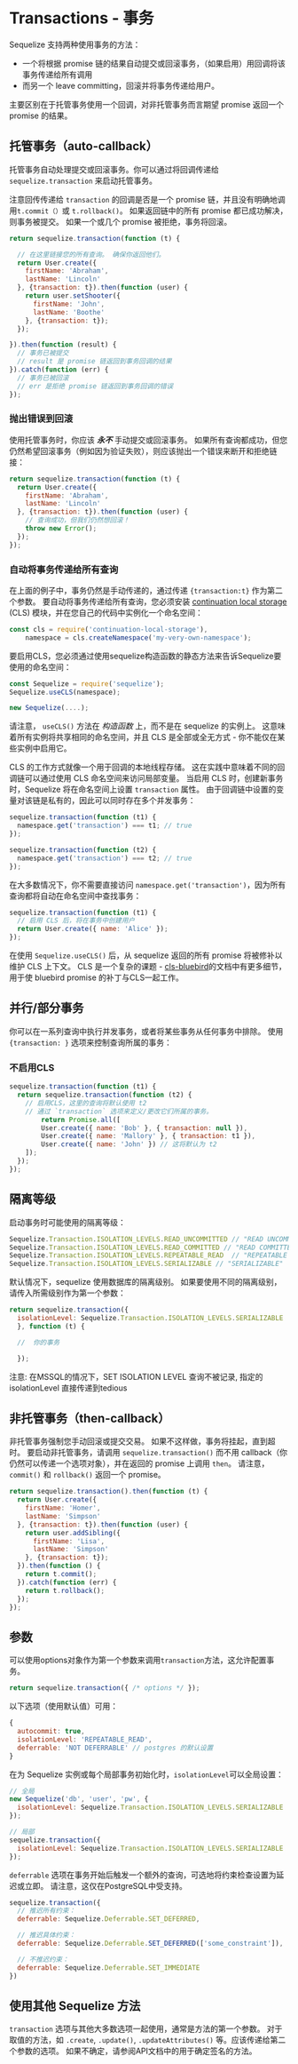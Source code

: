 # Transactions - 事务

Sequelize 支持两种使用事务的方法：

* 一个将根据 promise 链的结果自动提交或回滚事务，（如果启用）用回调将该事务传递给所有调用
* 而另一个 leave committing，回滚并将事务传递给用户。

主要区别在于托管事务使用一个回调，对非托管事务而言期望 promise 返回一个 promise 的结果。

## 托管事务（auto-callback）

托管事务自动处理提交或回滚事务。你可以通过将回调传递给 `sequelize.transaction` 来启动托管事务。

注意回传传递给 `transaction` 的回调是否是一个 promise 链，并且没有明确地调用`t.commit（）`或  `t.rollback()`。 如果返回链中的所有 promise 都已成功解决，则事务被提交。 如果一个或几个 promise 被拒绝，事务将回滚。

```js
return sequelize.transaction(function (t) {

  // 在这里链接您的所有查询。 确保你返回他们。
  return User.create({
    firstName: 'Abraham',
    lastName: 'Lincoln'
  }, {transaction: t}).then(function (user) {
    return user.setShooter({
      firstName: 'John',
      lastName: 'Boothe'
    }, {transaction: t});
  });

}).then(function (result) {
  // 事务已被提交
  // result 是 promise 链返回到事务回调的结果
}).catch(function (err) {
  // 事务已被回滚
  // err 是拒绝 promise 链返回到事务回调的错误
});
```

### 抛出错误到回滚

使用托管事务时，你应该 _**永不**_ 手动提交或回滚事务。 如果所有查询都成功，但您仍然希望回滚事务（例如因为验证失败），则应该抛出一个错误来断开和拒绝链接：

```js
return sequelize.transaction(function (t) {
  return User.create({
    firstName: 'Abraham',
    lastName: 'Lincoln'
  }, {transaction: t}).then(function (user) {
    // 查询成功，但我们仍然想回滚！
    throw new Error();
  });
});
```

### 自动将事务传递给所有查询

在上面的例子中，事务仍然是手动传递的，通过传递 `{transaction:t}` 作为第二个参数。 要自动将事务传递给所有查询，您必须安装 [continuation local storage](https://github.com/othiym23/node-continuation-local-storage) (CLS) 模块，并在您自己的代码中实例化一个命名空间：

```js
const cls = require('continuation-local-storage'),
    namespace = cls.createNamespace('my-very-own-namespace');
```

要启用CLS，您必须通过使用sequelize构造函数的静态方法来告诉Sequelize要使用的命名空间：

```js
const Sequelize = require('sequelize');
Sequelize.useCLS(namespace);

new Sequelize(....);
```

请注意， `useCLS()`  方法在 *构造函数* 上，而不是在 sequelize 的实例上。 这意味着所有实例将共享相同的命名空间，并且 CLS 是全部或全无方式 - 你不能仅在某些实例中启用它。

CLS 的工作方式就像一个用于回调的本地线程存储。 这在实践中意味着不同的回调链可以通过使用 CLS 命名空间来访问局部变量。 当启用 CLS 时，创建新事务时，Sequelize 将在命名空间上设置 `transaction` 属性。 由于回调链中设置的变量对该链是私有的，因此可以同时存在多个并发事务：

```js
sequelize.transaction(function (t1) {
  namespace.get('transaction') === t1; // true
});

sequelize.transaction(function (t2) {
  namespace.get('transaction') === t2; // true
});
```

在大多数情况下，你不需要直接访问 `namespace.get('transaction')`，因为所有查询都将自动在命名空间中查找事务：

```js
sequelize.transaction(function (t1) {
  // 启用 CLS 后，将在事务中创建用户
  return User.create({ name: 'Alice' });
});
```

在使用 `Sequelize.useCLS()` 后，从 sequelize 返回的所有 promise 将被修补以维护 CLS 上下文。 CLS 是一个复杂的课题 - [cls-bluebird](https://www.npmjs.com/package/cls-bluebird)的文档中有更多细节，用于使 bluebird promise 的补丁与CLS一起工作。

## 并行/部分事务

你可以在一系列查询中执行并发事务，或者将某些事务从任何事务中排除。 使用 `{transaction: }` 选项来控制查询所属的事务：

### 不启用CLS

```js
sequelize.transaction(function (t1) {
  return sequelize.transaction(function (t2) {
    // 启用CLS，这里的查询将默认使用 t2    
    // 通过 `transaction` 选项来定义/更改它们所属的事务。
        return Promise.all([
        User.create({ name: 'Bob' }, { transaction: null }),
        User.create({ name: 'Mallory' }, { transaction: t1 }),
        User.create({ name: 'John' }) // 这将默认为 t2
    ]);
  });
});
```

## 隔离等级

启动事务时可能使用的隔离等级：

```js
Sequelize.Transaction.ISOLATION_LEVELS.READ_UNCOMMITTED // "READ UNCOMMITTED"
Sequelize.Transaction.ISOLATION_LEVELS.READ_COMMITTED // "READ COMMITTED"
Sequelize.Transaction.ISOLATION_LEVELS.REPEATABLE_READ  // "REPEATABLE READ"
Sequelize.Transaction.ISOLATION_LEVELS.SERIALIZABLE // "SERIALIZABLE"
```

默认情况下，sequelize 使用数据库的隔离级别。 如果要使用不同的隔离级别，请传入所需级别作为第一个参数：

```js
return sequelize.transaction({
  isolationLevel: Sequelize.Transaction.ISOLATION_LEVELS.SERIALIZABLE
  }, function (t) {

  //  你的事务

  });
```

注意: 在MSSQL的情况下，SET ISOLATION LEVEL 查询不被记录, 指定的 isolationLevel 直接传递到tedious

## 非托管事务（then-callback）

非托管事务强制您手动回滚或提交交易。 如果不这样做，事务将挂起，直到超时。 要启动非托管事务，请调用 `sequelize.transaction()` 而不用 callback（你仍然可以传递一个选项对象），并在返回的 promise 上调用 `then`。 请注意，`commit()` 和 `rollback()` 返回一个 promise。

```js
return sequelize.transaction().then(function (t) {
  return User.create({
    firstName: 'Homer',
    lastName: 'Simpson'
  }, {transaction: t}).then(function (user) {
    return user.addSibling({
      firstName: 'Lisa',
      lastName: 'Simpson'
    }, {transaction: t});
  }).then(function () {
    return t.commit();
  }).catch(function (err) {
    return t.rollback();
  });
});
```

## 参数

可以使用options对象作为第一个参数来调用`transaction`方法，这允许配置事务。

```js
return sequelize.transaction({ /* options */ });
```

以下选项（使用默认值）可用：

```js
{
  autocommit: true,
  isolationLevel: 'REPEATABLE_READ',
  deferrable: 'NOT DEFERRABLE' // postgres 的默认设置
}
```

在为 Sequelize 实例或每个局部事务初始化时，`isolationLevel`可以全局设置：

```js
// 全局
new Sequelize('db', 'user', 'pw', {
  isolationLevel: Sequelize.Transaction.ISOLATION_LEVELS.SERIALIZABLE
});

// 局部
sequelize.transaction({
  isolationLevel: Sequelize.Transaction.ISOLATION_LEVELS.SERIALIZABLE
});
```

`deferrable` 选项在事务开始后触发一个额外的查询，可选地将约束检查设置为延迟或立即。 请注意，这仅在PostgreSQL中受支持。

```js
sequelize.transaction({
  // 推迟所有约束：
  deferrable: Sequelize.Deferrable.SET_DEFERRED,

  // 推迟具体约束：
  deferrable: Sequelize.Deferrable.SET_DEFERRED(['some_constraint']),

  // 不推迟约束：
  deferrable: Sequelize.Deferrable.SET_IMMEDIATE
})
```

## 使用其他 Sequelize 方法

`transaction` 选项与其他大多数选项一起使用，通常是方法的第一个参数。
对于取值的方法，如 `.create`, `.update()`, `.updateAttributes()` 等。应该传递给第二个参数的选项。
如果不确定，请参阅API文档中的用于确定签名的方法。
